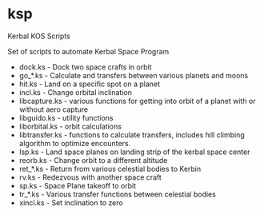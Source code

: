 # ksp
Kerbal KOS Scripts

Set of scripts to automate Kerbal Space Program
- dock.ks - Dock two space crafts in orbit
- go_*.ks - Calculate and transfers between various planets and moons
- hit.ks - Land on a specific spot on a planet
- incl.ks - Change orbital inclination
- libcapture.ks - various functions for getting into orbit of a planet with or without aero capture
- libguido.ks - utility functions
- liborbital.ks - orbit calculations
- libtransfer.ks - functions to calculate transfers, includes hill climbing algorithm to optimize encounters.
- lsp.ks - Land space planes on landing strip of the kerbal space center
- reorb.ks - Change orbit to a different altitude
- ret_*.ks - Return from various celestial bodies to Kerbin
- rv.ks - Redezvous with another space craft
- sp.ks - Space Plane takeoff to orbit
- tr_*.ks - Various transfer functions between celestial bodies
- xincl.ks - Set inclination to zero
